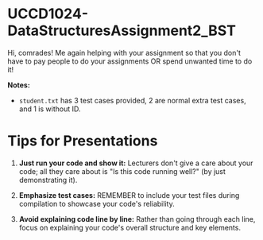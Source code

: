 # UCCD1024-DataStructuresAssignment2_BST

Hi, comrades! Me again helping with your assignment so that you don't have to pay people to do your assignments OR spend unwanted time to do it!

**Notes:**
- `student.txt` has 3 test cases provided, 2 are normal extra test cases, and 1 is without ID.

# Tips for Presentations

1. **Just run your code and show it:** Lecturers don't give a care about your code; all they care about is "Is this code running well?" (by just demonstrating it).

2. **Emphasize test cases:** REMEMBER to include your test files during compilation to showcase your code's reliability.

3. **Avoid explaining code line by line:** Rather than going through each line, focus on explaining your code's overall structure and key elements.



